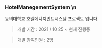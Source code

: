 ### HotelManegementSystem \n
동의대학교 호텔메니지먼트시스템 프로젝트 입니다 

> 개발 기간 : 2021 / 10 25 ~ 현재 진행중 

> 개발 참여인원 : 2명 

